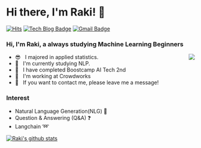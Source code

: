 # Hi there, I'm Raki! :wave:

[![Hits](https://hits.seeyoufarm.com/api/count/incr/badge.svg?url=https%3A%2F%2Fgithub.com%2Fhaesoo9410&count_bg=%23EB8B10&title_bg=%23684327&icon=&icon_color=%23E7E7E7&title=VISIT&edge_flat=false)](https://github.com/raki-1203)
[![Tech Blog Badge](http://img.shields.io/badge/-Tech%20blog-black?style=flat-square&logo=github&link=https://raki-1203.github.io/)](https://raki-1203.github.io/)
[![Gmail Badge](https://img.shields.io/badge/Gmail-d14836?style=flat-square&logo=Gmail&logoColor=white&link=mailto:jfhdzzang@gmail.com)](mailto:jfhdzzang@gmail.com)

### Hi, I'm Raki, a always studying Machine Learning Beginners
<img align='right' src="http://mazassumnida.wtf/api/v2/generate_badge?boj=jfhdzzang">

- :sunglasses: &nbsp; I majored in applied statistics.
- :seedling: &nbsp; I'm currently studying NLP.
- :book: &nbsp; I have completed Boostcamp AI Tech 2nd
- :office: &nbsp; I'm working at Crowdworks
- :email: &nbsp; If you want to contact me, please leave me a message!

### Interest

- Natural Language Generation(NLG) :pencil:
- Question & Answering (Q&A) :question:
- Langchain :loop:



[![Raki's github stats](https://github-readme-stats.vercel.app/api?username=raki-1203)](https://github.com/raki-1203/github-readme-stats)






<!--
**raki-1203/raki-1203** is a ✨ _special_ ✨ repository because its `README.md` (this file) appears on your GitHub profile.

Here are some ideas to get you started:

- 🔭 I’m currently working on ...
- 🌱 I’m currently learning ...
- 👯 I’m looking to collaborate on ...
- 🤔 I’m looking for help with ...
- 💬 Ask me about ...
- 📫 How to reach me: ...
- 😄 Pronouns: ...
- ⚡ Fun fact: ...
-->
